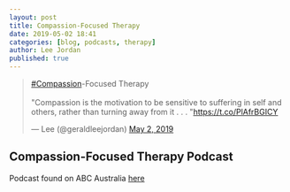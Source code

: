 ```yaml
---
layout: post
title: Compassion-Focused Therapy
date: 2019-05-02 18:41
categories: [blog, podcasts, therapy]
author: Lee Jordan
published: true
---
```


<blockquote class="twitter-tweet"><p lang="en" dir="ltr"><a href="https://twitter.com/hashtag/Compassion?src=hash&amp;ref_src=twsrc%5Etfw">#Compassion</a>-Focused Therapy<br><br>&quot;Compassion is the motivation to be sensitive to suffering in self and others, rather than turning away from it . . . &quot;<a href="https://t.co/PlAfrBGICY">https://t.co/PlAfrBGICY</a></p>&mdash; Lee (@geraldleejordan) <a href="https://twitter.com/geraldleejordan/status/1123839992659312641?ref_src=twsrc%5Etfw">May 2, 2019</a></blockquote> <script async src="https://platform.twitter.com/widgets.js" charset="utf-8"></script> 

<h2>Compassion-Focused Therapy Podcast</h2>

Podcast found on ABC Australia <a href="https://www.abc.net.au/radionational/programs/allinthemind/compassion-focussed-therapy/10897714" title="Instructional Design: Models of ID" target="_blank" rel="nofollow">here</a>
